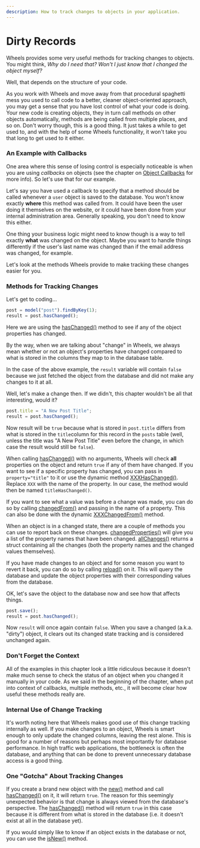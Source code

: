 ```yaml
---
description: How to track changes to objects in your application.
---
```


# Dirty Records

Wheels provides some very useful methods for tracking changes to objects. You might think, _Why do I need that? Won't I just know that I changed the object myself?_

Well, that depends on the structure of your code.

As you work with Wheels and move away from that procedural spaghetti mess you used to call code to a better, cleaner object-oriented approach, you may get a sense that you have lost control of what your code is doing. Your new code is creating objects, they in turn call methods on other objects automatically, methods are being called from multiple places, and so on. Don't worry though, this is a good thing. It just takes a while to get used to, and with the help of some Wheels functionality, it won't take you that long to get used to it either.

### An Example with Callbacks

One area where this sense of losing control is especially noticeable is when you are using _callbacks_ on objects (see the chapter on [Object Callbacks](https://guides.cfwheels.org/2.5.0/v/3.0.0-snapshot/database-interaction-through-models/object-callbacks) for more info). So let's use that for our example.

Let's say you have used a callback to specify that a method should be called whenever a `user` object is saved to the database. You won't know exactly **where** this method was called from. It could have been the user doing it themselves on the website, or it could have been done from your internal administration area. Generally speaking, you don't need to know this either.

One thing your business logic might need to know though is a way to tell exactly **what** was changed on the object. Maybe you want to handle things differently if the user's last name was changed than if the email address was changed, for example.

Let's look at the methods Wheels provide to make tracking these changes easier for you.

### Methods for Tracking Changes

Let's get to coding…

```javascript
post = model("post").findByKey(1);
result = post.hasChanged();
```

Here we are using the [hasChanged()](https://api.cfwheels.org/model.haschanged.html) method to see if any of the object properties has changed.

By the way, when we are talking about "change" in Wheels, we always mean whether or not an object's properties have changed compared to what is stored in the columns they map to in the database table.

In the case of the above example, the `result` variable will contain `false` because we just fetched the object from the database and did not make any changes to it at all.

Well, let's make a change then. If we didn't, this chapter wouldn't be all that interesting, would it?

```javascript
post.title = "A New Post Title";
result = post.hasChanged();
```

Now result will be `true` because what is stored in `post.title` differs from what is stored in the `title`column for this record in the `posts` table (well, unless the title was "A New Post Title" even before the change, in which case the result would still be `false`).

When calling [hasChanged()](https://api.cfwheels.org/model.haschanged.html) with no arguments, Wheels will check **all** properties on the object and return `true` if any of them have changed. If you want to see if a specific property has changed, you can pass in `property="title"` to it or use the dynamic method [XXXHasChanged()](https://api.cfwheels.org/model.haschanged.html). Replace `XXX` with the name of the property. In our case, the method would then be named `titleHasChanged()`.

If you want to see what a value was before a change was made, you can do so by calling [changedFrom()](https://api.cfwheels.org/model.changedfrom.html) and passing in the name of a property. This can also be done with the dynamic [XXXChangedFrom()](https://api.cfwheels.org/model.changedfrom.html) method.

When an object is in a changed state, there are a couple of methods you can use to report back on these changes. [changedProperties()](https://api.cfwheels.org/model.changedproperties.html) will give you a list of the property names that have been changed. [allChanges()](https://api.cfwheels.org/model.allchanges.html) returns a struct containing all the changes (both the property names and the changed values themselves).

If you have made changes to an object and for some reason you want to revert it back, you can do so by calling [reload()](https://api.cfwheels.org/model.reload.html) on it. This will query the database and update the object properties with their corresponding values from the database.

OK, let's save the object to the database now and see how that affects things.

```javascript
post.save();
result = post.hasChanged();
```

Now `result` will once again contain `false`. When you save a changed (a.k.a. "dirty") object, it clears out its changed state tracking and is considered unchanged again.

### Don't Forget the Context

All of the examples in this chapter look a little ridiculous because it doesn't make much sense to check the status of an object when you changed it manually in your code. As we said in the beginning of the chapter, when put into context of callbacks, multiple methods, etc., it will become clear how useful these methods really are.

### Internal Use of Change Tracking

It's worth noting here that Wheels makes good use of this change tracking internally as well. If you make changes to an object, Wheels is smart enough to only update the changed columns, leaving the rest alone. This is good for a number of reasons but perhaps most importantly for database performance. In high traffic web applications, the bottleneck is often the database, and anything that can be done to prevent unnecessary database access is a good thing.

### One "Gotcha" About Tracking Changes

If you create a brand new object with the [new()](https://api.cfwheels.org/model.new.html) method and call [hasChanged()](https://api.cfwheels.org/model.haschanged.html) on it, it will return `true`. The reason for this seemingly unexpected behavior is that change is always viewed from the database's perspective. The [hasChanged()](https://api.cfwheels.org/model.haschanged.html) method will return `true` in this case because it is different from what is stored in the database (i.e. it doesn't exist at all in the database yet).

If you would simply like to know if an object exists in the database or not, you can use the [isNew()](https://api.cfwheels.org/model.isnew.html) method.
